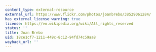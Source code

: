 ```yaml
---
content_type: external-resource
external_url: https://www.flickr.com/photos/joanbrebo/38529061284/
has_external_license_warning: true
license: https://en.wikipedia.org/wiki/All_rights_reserved
status: ''
title: Joan Brebo
uid: 18ce1cf7-1211-449c-8c12-94fd74c59aa8
wayback_url: ''
---
```

